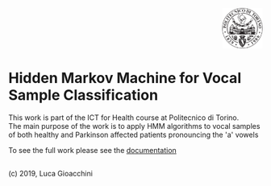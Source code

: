 <p align="right">
<img src="fig/polito.png" alt="Logo" width="80" height="80">
</p>

#  Hidden Markov Machine for Vocal Sample Classification
This work is part of the ICT for Health course at Politecnico di Torino.  
The main purpose of the work is to apply HMM algorithms to vocal samples of both healthy and Parkinson affected patients pronouncing the 'a' vowels

To see the full work please see the [documentation](https://github.com/lucagioacchini/hmm-sample-classification/tree/master/docs/updrs.pdf)


## 
(c) 2019, Luca Gioacchini
